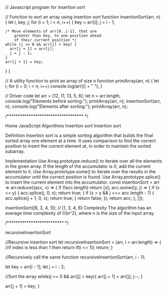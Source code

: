 // Javascript program for insertion sort

// Function to sort an array using insertion sort
function insertionSort(arr, n) {
  let i, key, j;
  for (i = 1; i < n; i++) {
    key = arr[i];
    j = i - 1;

    /* Move elements of arr[0..i-1], that are 
		greater than key, to one position ahead 
		of their current position */
    while (j >= 0 && arr[j] > key) {
      arr[j + 1] = arr[j];
      j = j - 1;
    }
    arr[j + 1] = key;
  }
}

// A utility function to print an array of size n
function printArray(arr, n) {
  let i;
  for (i = 0; i < n; i++) console.log(arr[i] + " ");
}

// Driver code
let arr = [12, 11, 13, 5, 6];
let n = arr.length;
console.log("Elements before sorting:");
printArray(arr, n);
insertionSort(arr, n);
console.log("Elements after sorting:");
printArray(arr, n);


/*********************************** */

Home
JavaScript
Algorithms
Insertion sort
Insertion sort

Definition
Insertion sort is a simple sorting algorithm that builds the final sorted array one element at a time. It uses comparison to find the correct position to insert the current element at, in order to maintain the sorted subarray.

Implementation
Use Array.prototype.reduce() to iterate over all the elements in the given array.
If the length of the accumulator is 0, add the current element to it.
Use Array.prototype.some() to iterate over the results in the accumulator until the correct position is found.
Use Array.prototype.splice() to insert the current element into the accumulator.
const insertionSort = arr =>
  arr.reduce((acc, x) => {
    if (!acc.length) return [x];
    acc.some((y, j) => {
      if (x <= y) {
        acc.splice(j, 0, x);
        return true;
      }
      if (x > y && j === acc.length - 1) {
        acc.splice(j + 1, 0, x);
        return true;
      }
      return false;
    });
    return acc;
  }, []);

insertionSort([6, 3, 4, 1]); // [1, 3, 4, 6]
Complexity
The algorithm has an average time complexity of O(n^2), where n is the size of the input array.


/************************** */

recursiveInsertionSort 


//Recursive insertion sort
let recursiveInsertionSort = (arr, i = arr.length) => {
  //if index is less than 1 then return
  if(i <= 1){
    return;
  }
   
  //Recursively call the same function
  recursiveInsertionSort(arr, i - 1);  

  let key = arr[i - 1];
  let j = i - 2;
  
  //Sort the array
  while(j >= 0 && arr[j] > key){
    arr[j + 1] = arr[j];
    j--;
  }

  arr[j + 1] = key; 
}